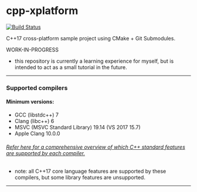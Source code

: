 # cpp-xplatform

[![Build Status](https://travis-ci.org/TexelBox/cpp-xplatform.svg?branch=master)](https://travis-ci.org/TexelBox/cpp-xplatform)

C++17 cross-platform sample project using CMake + Git Submodules.

WORK-IN-PROGRESS
- this repository is currently a learning experience for myself, but is intended to act as a small tutorial in the future.

---
### Supported compilers
#### Minimum versions:
- GCC (libstdc++) 7
- Clang (libc++) 6
- MSVC (MSVC Standard Library) 19.14 (VS 2017 15.7)
- Apple Clang 10.0.0
###### [Refer here for a comprehensive overview of which C++ standard features are supported by each compiler.](https://en.cppreference.com/w/cpp/compiler_support)
- note: all C++17 core language features are supported by these compilers, but some library features are unsupported. 
---
